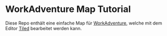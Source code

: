 # WorkAdventure Map Tutorial

Diese Repo enthält eine einfache Map für [WorkAdventure](https://workadventu.re/), welche mit dem Editor [Tiled](https://www.mapeditor.org/) bearbeitet werden kann.

